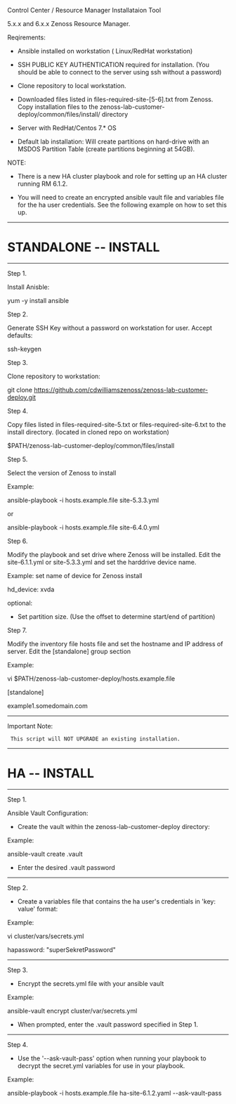 
Control Center / Resource Manager Installataion Tool

5.x.x and 6.x.x Zenoss Resource Manager.

Reqirements:

- Ansible installed on workstation ( Linux/RedHat workstation)

- SSH PUBLIC KEY AUTHENTICATION required for installation. (You should be able to connect to the server using ssh without a password)

- Clone repository to local workstation.  

- Downloaded files listed in files-required-site-[5-6].txt from Zenoss. Copy installation files to the zenoss-lab-customer-deploy/common/files/install/ directory 

- Server with RedHat/Centos 7.* OS

- Default lab installation: Will create partitions on hard-drive with an MSDOS Partition Table (create partitions beginning at 54GB).  

NOTE:

- There is a new HA cluster playbook and role for setting up an HA cluster running RM 6.1.2.

- You will need to create an encrypted ansible vault file and variables file for the ha user credentials.  See the following example on how to set this up.


---
# STANDALONE -- INSTALL
---

Step 1. 

Install Anisble:

yum -y install ansible


Step 2.

Generate SSH Key without a password on workstation for user. Accept defaults:

ssh-keygen


Step 3.

Clone repository to workstation:

git clone https://github.com/cdwilliamszenoss/zenoss-lab-customer-deploy.git


Step 4.

Copy files listed in files-required-site-5.txt or files-required-site-6.txt to the install directory.
(located in cloned repo on workstation)

$PATH/zenoss-lab-customer-deploy/common/files/install 


Step 5.

Select the version of Zenoss to install

Example:

ansible-playbook -i hosts.example.file site-5.3.3.yml

or

ansible-playbook -i hosts.example.file site-6.4.0.yml


Step 6.

Modify the playbook and set drive where Zenoss will be installed. Edit the site-6.1.1.yml or site-5.3.3.yml and set the harddrive device name.

Example: set name of device for Zenoss install 

hd_device: xvda


optional:

- Set partition size. (Use the offset to determine start/end of partition)

 
Step 7.

Modify the inventory file hosts file and set the hostname and IP address of server. Edit the [standalone] group section 

Example:

vi $PATH/zenoss-lab-customer-deploy/hosts.example.file

[standalone]

example1.somedomain.com 

----


Important Note:
     
     This script will NOT UPGRADE an existing installation.




---
# HA -- INSTALL
---
Step 1.

Ansible Vault Configuration:

- Create the vault within the zenoss-lab-customer-deploy directory:

Example:

ansible-vault create .vault

- Enter the desired .vault password

---
Step 2.

- Create a variables file that contains the ha user's credentials in 'key: value' format:

Example:

vi cluster/vars/secrets.yml

hapassword: "superSekretPassword"

---
Step 3.

- Encrypt the secrets.yml file with your ansible vault

Example:

ansible-vault encrypt cluster/var/secrets.yml

- When prompted, enter the .vault password specified in Step 1.

---
Step 4.

- Use the '--ask-vault-pass' option when running your playbook to decrypt the secret.yml variables for use in your playbook.

Example:

ansible-playbook -i hosts.example.file ha-site-6.1.2.yaml --ask-vault-pass



